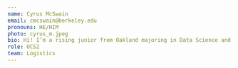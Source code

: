 ```yaml
---
name: Cyrus McSwain
email: cmcswain@berkeley.edu
pronouns: HE/HIM
photo: cyrus_m.jpeg
bio: Hi! I’m a rising junior from Oakland majoring in Data Science and Cognitive Science. Some things I love are ice skating, listening to music (especially r&b but literally any genre), finding new food spots, and spending time with friends.
role: UCS2
team: Logistics
---
```


